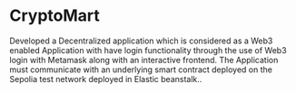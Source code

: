 # CryptoMart
Developed a Decentralized application which is considered as a Web3 enabled Application with have login functionality through the use of Web3 login with Metamask along with an interactive frontend. The Application must communicate with an underlying smart contract deployed on the Sepolia test network deployed in Elastic beanstalk..
